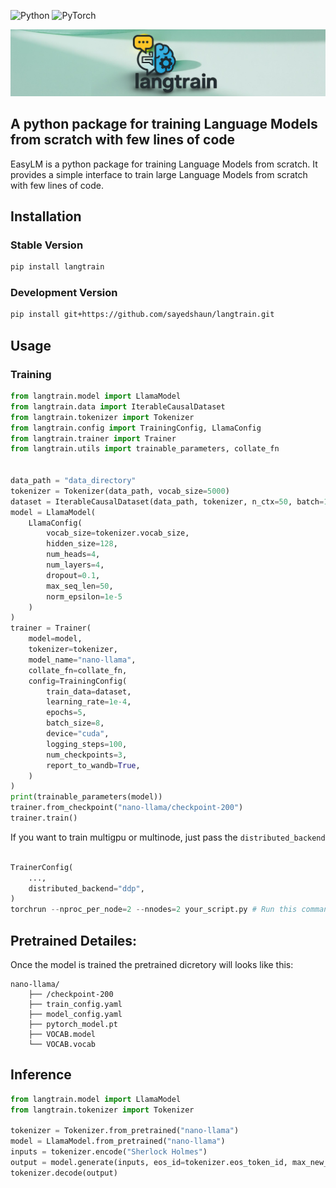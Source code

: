 ![Python](https://img.shields.io/badge/python-3670A0?style=plastic&logo=python&logoColor=ffdd54) ![PyTorch](https://img.shields.io/badge/PyTorch-%23EE4C2C.svg?style=plastic&logo=PyTorch&logoColor=white)

![alt text](assets/logo.png)

## A python package for training Language Models from scratch with few lines of code

EasyLM is a python package for training Language Models from scratch. It provides a simple interface to train large Language Models from scratch with few lines of code.

## Installation

### Stable Version
```bash
pip install langtrain
```

### Development Version
```bash
pip install git+https://github.com/sayedshaun/langtrain.git
```

## Usage

### Training

```python
from langtrain.model import LlamaModel
from langtrain.data import IterableCausalDataset
from langtrain.tokenizer import Tokenizer
from langtrain.config import TrainingConfig, LlamaConfig
from langtrain.trainer import Trainer
from langtrain.utils import trainable_parameters, collate_fn


data_path = "data_directory"
tokenizer = Tokenizer(data_path, vocab_size=5000)
dataset = IterableCausalDataset(data_path, tokenizer, n_ctx=50, batch=10000)
model = LlamaModel(
    LlamaConfig(
        vocab_size=tokenizer.vocab_size,
        hidden_size=128,
        num_heads=4,
        num_layers=4,
        dropout=0.1,
        max_seq_len=50,
        norm_epsilon=1e-5
    )
)
trainer = Trainer(
    model=model,
    tokenizer=tokenizer,
    model_name="nano-llama",
    collate_fn=collate_fn,
    config=TrainingConfig(
        train_data=dataset,
        learning_rate=1e-4,
        epochs=5,
        batch_size=8,
        device="cuda",
        logging_steps=100,
        num_checkpoints=3,
        report_to_wandb=True,
    )
)
print(trainable_parameters(model))
trainer.from_checkpoint("nano-llama/checkpoint-200")
trainer.train()
```
 If you want to train multigpu or multinode, just pass the `distributed_backend`

```python

TrainerConfig(
    ...,
    distributed_backend="ddp",
)
torchrun --nproc_per_node=2 --nnodes=2 your_script.py # Run this command
```


## Pretrained Detailes:
Once the model is trained the pretrained dicretory will looks like this:
```
nano-llama/
    ├── /checkpoint-200
    ├── train_config.yaml
    ├── model_config.yaml
    ├── pytorch_model.pt
    ├── VOCAB.model
    └── VOCAB.vocab
```

## Inference

```python
from langtrain.model import LlamaModel
from langtrain.tokenizer import Tokenizer

tokenizer = Tokenizer.from_pretrained("nano-llama")
model = LlamaModel.from_pretrained("nano-llama")
inputs = tokenizer.encode("Sherlock Holmes")
output = model.generate(inputs, eos_id=tokenizer.eos_token_id, max_new_tokens=50)
tokenizer.decode(output)
```